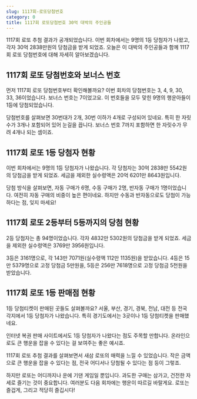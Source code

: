 ```yaml
---
slug: 1117회-로또당첨번호
category: 0
title: 1117회 로또당첨번호 30억 대박의 주인공들
---
```


1117회 로또 추첨 결과가 공개되었습니다. 이번 회차에서는 9명의 1등 당첨자가 나왔고, 각자 30억 2838만원의 당첨금을 받게 되었죠. 오늘은 이 대박의 주인공들과 함께 1117회 로또 당첨번호에 대해 자세히 알아보겠습니다.

## 1117회 로또 당첨번호와 보너스 번호

먼저 1117회 로또 당첨번호부터 확인해볼까요? 이번 회차의 당첨번호는 3, 4, 9, 30, 33, 36이었습니다. 보너스 번호는 7이었고요. 이 번호들을 모두 맞힌 9명의 행운아들이 1등에 당첨되었습니다.

당첨번호를 살펴보면 30번대가 2개, 30번 이하가 4개로 구성되어 있네요. 특히 한 자릿수가 3개나 포함되어 있어 눈길을 끕니다. 보너스 번호 7까지 포함하면 한 자릿수가 무려 4개나 되는 셈이죠.

## 1117회 로또 1등 당첨자 현황

이번 회차에서는 9명의 1등 당첨자가 나왔습니다. 각 당첨자는 30억 2838만 5542원의 당첨금을 받게 되었죠. 세금을 제외한 실수령액은 20억 6201만 8643원입니다.

당첨 방식을 살펴보면, 자동 구매가 6명, 수동 구매가 2명, 반자동 구매가 1명이었습니다. 여전히 자동 구매의 비중이 높은 편이네요. 하지만 수동과 반자동으로도 당첨이 가능하다는 점, 잊지 마세요!

## 1117회 로또 2등부터 5등까지의 당첨 현황

2등 당첨자는 총 94명이었습니다. 각자 4832만 5302원의 당첨금을 받게 되었죠. 세금을 제외한 실수령액은 3769만 3956원입니다.

3등은 3161명으로, 각 143만 7071원(실수령액 112만 1135원)을 받았습니다. 4등은 15만 5379명으로 고정 당첨금 5만원을, 5등은 256만 7618명으로 고정 당첨금 5천원을 받았습니다.

## 1117회 로또 1등 판매점 현황

1등 당첨티켓이 판매된 곳들도 살펴볼까요? 서울, 부산, 경기, 경북, 전남, 대전 등 전국 각지에서 1등 당첨자가 나왔습니다. 특히 경기도에서는 3곳이나 1등 당첨티켓을 판매했네요.

인터넷 복권 판매 사이트에서도 1등 당첨자가 나왔다는 점도 주목할 만합니다. 온라인으로도 큰 행운을 잡을 수 있다는 걸 보여주는 좋은 예시죠.

1117회 로또 추첨 결과를 살펴보면서 새삼 로또의 매력을 느낄 수 있었습니다. 작은 금액으로 큰 행운을 잡을 수 있다는 점, 전국 어디서나 당첨될 수 있다는 점 등이 그렇죠.

하지만 로또는 어디까지나 운에 기댄 게임일 뿐입니다. 과도한 구매는 삼가고, 건전한 자세로 즐기는 것이 중요합니다. 여러분도 다음 회차에는 행운이 따르길 바랄게요. 로또는 즐겁게, 그리고 적당히 즐깁시다!